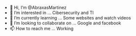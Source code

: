 - 👋 Hi, I’m @AbraxasMartinez
- 👀 I’m interested in ... Cibersecurity and TI
- 🌱 I’m currently learning ... Some websites and watch videos
- 💞️ I’m looking to collaborate on ... Google and facebook
- 📫 How to reach me ... Working 

<!---
AbraxasMartinez/AbraxasMartinez is a ✨ special ✨ repository because its `README.md` (this file) appears on your GitHub profile.
You can click the Preview link to take a look at your changes.
--->
